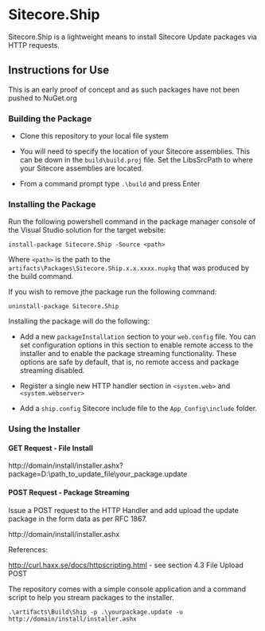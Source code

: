 # Sitecore.Ship

Sitecore.Ship is a lightweight means to install Sitecore Update packages via HTTP requests.


## Instructions for Use

This is an early proof of concept and as such packages have not been pushed to NuGet.org

### Building the Package

* Clone this repository to your local file system

* You will need to specify the location of your Sitecore assemblies. This can be down in the `build\build.proj` file. Set the LibsSrcPath to where your Sitecore assemblies are located.

* From a command prompt type `.\build` and press Enter

### Installing the Package

Run the following powershell command in the package manager console of the Visual Studio solution for the target website:

    install-package Sitecore.Ship -Source <path>

Where `<path>` is the path to the  `artifacts\Packages\Sitecore.Ship.x.x.xxxx.nupkg` that was produced by the build command.

If you wish to remove jthe package run the  following command:

    uninstall-package Sitecore.Ship

Installing the package will do the following:

* Add a new `packageInstallation` section to your `web.config` file. You can set configuration options in this section to enable remote access to the installer and to enable the package streaming functionality. These options are safe by default, that is, no remote access and package streaming disabled.

* Register a single new HTTP handler section in `<system.web>` and `<system.webserver>`

* Add a `ship.config` Sitecore include file to the `App_Config\include` folder.

### Using the Installer

#### GET Request - File Install

http://domain/install/installer.ashx?package=D:\path_to_update_file\your_package.update

#### POST Request - Package Streaming

Issue a POST request to the HTTP Handler and add upload the update package in the form data as per RFC 1867.

http://domain/install/installer.ashx

References:

http://curl.haxx.se/docs/httpscripting.html - see section 4.3 File Upload POST 

The repository comes with a simple console application and a command script to help you stream packages to the installer.

    .\artifacts\Build\Ship -p .\yourpackage.update -u http://domain/install/installer.ashx